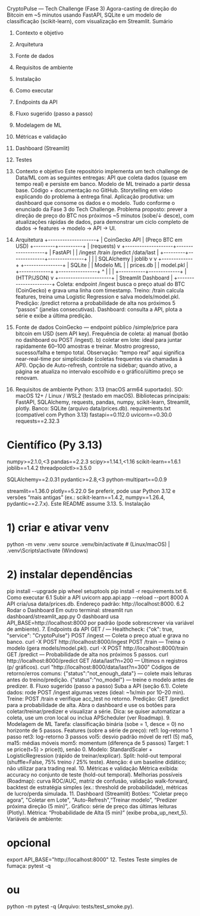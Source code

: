 CryptoPulse — Tech Challenge (Fase 3)
Agora-casting de direção do Bitcoin em ~5 minutos usando FastAPI, SQLite e um modelo de classificação (scikit-learn), com visualização em Streamlit.
Sumário
1. Contexto e objetivo
2. Arquitetura
3. Fonte de dados
4. Requisitos de ambiente
5. Instalação
6. Como executar
7. Endpoints da API
8. Fluxo sugerido (passo a passo)
9. Modelagem de ML
10. Métricas e validação
11. Dashboard (Streamlit)
12. Testes

1. Contexto e objetivo
Este repositório implementa um tech challenge de Data/ML com as seguintes entregas: 
API que coleta dados (quase em tempo real) e persiste em banco.
Modelo de ML treinado a partir dessa base.
Código + documentação no GitHub.
Storytelling em vídeo explicando do problema à entrega final.
Aplicação produtiva: um dashboard que consome os dados e o modelo.
Tudo conforme o enunciado da Fase 3 do Tech Challenge.
Problema proposto: prever a direção de preço do BTC nos próximos ~5 minutos (sobe/↓ desce), com atualizações rápidas de dados, para demonstrar um ciclo completo de dados → features → modelo → API → UI.
2. Arquitetura
           +--------------------+
           |  CoinGecko API     |  (Preço BTC em USD)
           +---------+----------+
                     |
               (requests)
                     v
+--------------------+-------------------+
|                FastAPI                 |
|  /ingest  /train  /predict  /data/last |
+---------+--------------+---------------+
          |              |
          | SQLAlchemy   | joblib
          v              v
   +-------------+    +----------------+
   |  SQLite     |    |  Modelo ML     |
   | prices.db   |    | model.pkl      |
   +-------------+    +----------------+
          ^                         |
          |                         |
          +-----------+-------------+
                      |
                 (HTTP/JSON)
                      v
            +----------------------+
            |  Streamlit Dashboard |
            +----------------------+
Coleta: endpoint /ingest busca o preço atual do BTC (CoinGecko) e grava uma linha com timestamp.
Treino: /train calcula features, treina uma Logistic Regression e salva models/model.pkl.
Predição: /predict retorna a probabilidade de alta nos próximos 5 “passos” (janelas consecutivas).
Dashboard: consulta a API, plota a série e exibe a última predição.
3. Fonte de dados
CoinGecko — endpoint público /simple/price para bitcoin em USD (sem API key).
Frequência de coleta: 
a) manual (botão no dashboard ou POST /ingest). 
b) coletar em lote: ideal para juntar rapidamente 60–100 amostras e treinar. Mostro progresso, sucesso/falha e tempo total.
Observação: “tempo real” aqui significa near-real-time por simplicidade (coletas frequentes via chamadas à API).
Opção de Auto-refresh, controle na sidebar; quando ativo, a página se atualiza no intervalo escolhido e o gráfico/último preço se renovam.
4. Requisitos de ambiente
Python: 3.13 (macOS arm64 suportado).
SO: macOS 12+ / Linux / WSL2 (testado em macOS).
Bibliotecas principais: FastAPI, SQLAlchemy, requests, pandas, numpy, scikit-learn, Streamlit, plotly.
Banco: SQLite (arquivo data/prices.db).
requirements.txt (compatível com Python 3.13)
fastapi==0.112.0
uvicorn==0.30.0
requests==2.32.3

# Científico (Py 3.13)
numpy>=2.1.0,<3
pandas==2.2.3
scipy>=1.14.1,<1.16
scikit-learn==1.6.1
joblib==1.4.2
threadpoolctl>=3.5.0

SQLAlchemy==2.0.31
pydantic>=2.8,<3
python-multipart==0.0.9

streamlit==1.36.0
plotly==5.22.0
Se preferir, pode usar Python 3.12 e versões “mais antigas” (ex.: scikit-learn==1.4.2, numpy==1.26.4, pydantic==2.7.x). Este README assume 3.13.
5. Instalação
# 1) criar e ativar venv
python -m venv .venv
source .venv/bin/activate   # (Linux/macOS)  |  .venv\Scripts\activate (Windows)

# 2) instalar dependências
pip install --upgrade pip wheel setuptools
pip install -r requirements.txt
6. Como executar
6.1 Subir a API
uvicorn app.api:app --reload --port 8000
A API cria/usa data/prices.db.
Endereço padrão: http://localhost:8000.
6.2 Rodar o Dashboard
Em outro terminal:
streamlit run dashboard/streamlit_app.py
O dashboard usa API_BASE=http://localhost:8000 por padrão (pode sobrescrever via variável de ambiente).
7. Endpoints da API
GET / — Healthcheck:
{"ok": true, "service": "CryptoPulse"}
POST /ingest — Coleta o preço atual e grava no banco.
curl -X POST http://localhost:8000/ingest
POST /train — Treina o modelo (gera models/model.pkl).
curl -X POST http://localhost:8000/train
GET /predict — Probabilidade de alta nos próximos 5 passos.
curl http://localhost:8000/predict
GET /data/last?n=200 — Últimos n registros (p/ gráficos).
curl "http://localhost:8000/data/last?n=300"
Códigos de retorno/erros comuns:
{"status":"not_enough_data"} — colete mais leituras antes do treino/predição.
{"status":"no_model"} — treine o modelo antes de predizer.
8. Fluxo sugerido (passo a passo)
Suba a API (seção 6.1).
Colete dados: rode POST /ingest algumas vezes (ideal: ~1x/min por 10–20 min).
Treine: POST /train e verifique acc_test no retorno.
Predição: GET /predict para a probabilidade de alta.
Abra o dashboard e use os botões para coletar/treinar/predizer e visualizar a série.
Dica: se quiser automatizar a coleta, use um cron local ou inclua APScheduler (ver Roadmap).
9. Modelagem de ML
Tarefa: classificação binária (sobe = 1, desce = 0) no horizonte de 5 passos.
Features (sobre a série de preço):
ret1: log-retorno 1 passo
ret3: log-retorno 3 passos
vol5: desvio padrão móvel de ret1 (5)
ma5, ma15: médias móveis
mom5: momentum (diferença de 5 passos)
Target: 1 se price(t+5) > price(t), senão 0.
Modelo: StandardScaler + LogisticRegression (rápido de treinar/explicar).
Split: hold-out temporal (shuffle=False, 75% treino / 25% teste).
Atenção: é um baseline didático; não utilizar para trading real.
10. Métricas e validação
Métrica exibida: accuracy no conjunto de teste (hold-out temporal).
Melhorias possíveis (Roadmap): curva ROC/AUC, matriz de confusão, validação walk-forward, backtest de estratégia simples (ex.: threshold de probabilidade), métricas de lucro/perda simulada.
11. Dashboard (Streamlit)
Botões: “Coletar preço agora”, "Coletar em Lote", "Auto-Refresh",“Treinar modelo”, “Predizer próxima direção (5 min)”,.
Gráfico: série de preço das últimas leituras (Plotly).
Métrica: “Probabilidade de Alta (5 min)” (exibe proba_up_next_5).
Variáveis de ambiente:
# opcional
export API_BASE="http://localhost:8000"
12. Testes
Teste simples de fumaça:
pytest -q
# ou
python -m pytest -q
(Arquivo: tests/test_smoke.py).